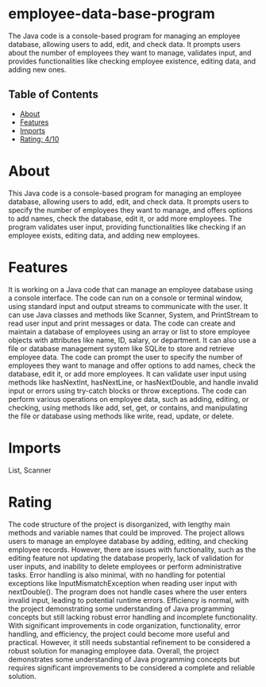 # employee-data-base-program

The Java code is a console-based program for managing an employee database, allowing users to add, edit, and check data. It prompts users about the number of employees they want to manage, validates input, and provides functionalities like checking employee existence, editing data, and adding new ones.

## Table of Contents

- [About](#about)
- [Features](#features)
- [Imports](#Imports)
- [Rating: 4/10](#Rating)

# About

This Java code is a console-based program for managing an employee database, allowing users to add, edit, and check data. It prompts users to specify the number of employees they want to manage, and offers options to add names, check the database, edit it, or add more employees. The program validates user input, providing functionalities like checking if an employee exists, editing data, and adding new employees.

# Features

It is working on a Java code that can manage an employee database using a console interface. The code can run on a console or terminal window, using standard input and output streams to communicate with the user. It can use Java classes and methods like Scanner, System, and PrintStream to read user input and print messages or data.
The code can create and maintain a database of employees using an array or list to store employee objects with attributes like name, ID, salary, or department. It can also use a file or database management system like SQLite to store and retrieve employee data.
The code can prompt the user to specify the number of employees they want to manage and offer options to add names, check the database, edit it, or add more employees. It can validate user input using methods like hasNextInt, hasNextLine, or hasNextDouble, and handle invalid input or errors using try-catch blocks or throw exceptions.
The code can perform various operations on employee data, such as adding, editing, or checking, using methods like add, set, get, or contains, and manipulating the file or database using methods like write, read, update, or delete.

# Imports

List, Scanner

# Rating

The code structure of the project is disorganized, with lengthy main methods and variable names that could be improved. The project allows users to manage an employee database by adding, editing, and checking employee records. However, there are issues with functionality, such as the editing feature not updating the database properly, lack of validation for user inputs, and inability to delete employees or perform administrative tasks.
Error handling is also minimal, with no handling for potential exceptions like InputMismatchException when reading user input with nextDouble(). The program does not handle cases where the user enters invalid input, leading to potential runtime errors.
Efficiency is normal, with the project demonstrating some understanding of Java programming concepts but still lacking robust error handling and incomplete functionality. With significant improvements in code organization, functionality, error handling, and efficiency, the project could become more useful and practical. However, it still needs substantial refinement to be considered a robust solution for managing employee data. Overall, the project demonstrates some understanding of Java programming concepts but requires significant improvements to be considered a complete and reliable solution.
